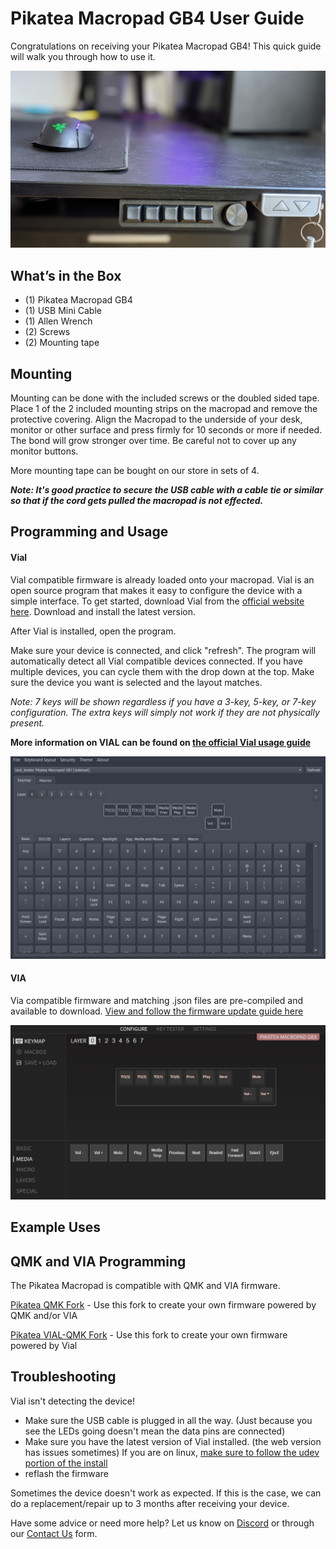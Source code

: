 

# Pikatea Macropad GB4 User Guide
Congratulations on receiving your Pikatea Macropad GB4! This quick guide will walk you through how to use it.

![img](/assets/GB3/EJ93s8ufs_orig.jpg)
## What’s in the Box
* (1) Pikatea Macropad GB4
* (1) USB Mini Cable
* (1) Allen Wrench
* (2) Screws
* (2) Mounting tape

## Mounting
Mounting can be done with the included screws or the doubled sided tape. Place 1 of the 2 included mounting strips on the macropad and remove the protective covering. Align the Macropad to the underside of your desk, monitor or other surface and press firmly for 10 seconds or more if needed. The bond will grow stronger over time. Be careful not to cover up any monitor buttons.

More mounting tape can be bought on our store in sets of 4.

***Note: It's good practice to secure the USB cable with a cable tie or similar so that if the cord gets pulled the macropad is not effected.***

## Programming and Usage
#### Vial
Vial compatible firmware is already loaded onto your macropad. Vial is an open source program that makes it easy to configure the device with a simple interface. To get started, download Vial from the [official website here](https://get.Vial.today). Download and install the latest version.

After Vial is installed, open the program.

Make sure your device is connected, and click "refresh". The program will automatically detect all Vial compatible devices connected. If you have multiple devices, you can cycle them with the drop down at the top. Make sure the device you want is selected and the layout matches.

*Note: 7 keys will be shown regardless if you have a 3-key, 5-key, or 7-key configuration. The extra keys will simply not work if they are not physically present.*

**More information on VIAL can be found on [the official Vial usage guide](https://get.vial.today/manual/)**

![img](/assets/GB3/pikatea-macropad-gb3-vial.png)

#### VIA
Via compatible firmware and matching .json files are pre-compiled and available to download. [View and follow the firmware update guide here](/DownloadsAndFiles/firmware-download-and-update-guide.html#download-firmware)

![img](/assets/GB3/via.png)

## Example Uses
<Uses/>
 
## QMK and VIA Programming
The Pikatea Macropad is compatible with QMK and VIA firmware.

[Pikatea QMK Fork](https://github.com/JackPikatea/qmk_firmware) - Use this fork to create your own firmware powered by QMK and/or VIA

[Pikatea VIAL-QMK Fork](https://github.com/PikateaCompany/vial-qmk) - Use this fork to create your own firmware powered by Vial

## Troubleshooting
Vial isn't detecting the device!
* Make sure the USB cable is plugged in all the way. (Just because you see the LEDs going doesn't mean the data pins are connected)
* Make sure you have the latest version of Vial installed. (the web version has issues sometimes) If you are on linux, [make sure to follow the udev portion of the install](https://get.Vial.today)
* reflash the firmware

Sometimes the device doesn't work as expected. If this is the case, we can do a replacement/repair up to 3 months after receiving your device.

Have some advice or need more help? Let us know on [Discord](https://www.pikatea.com/discord) or through our [Contact Us](https://www.pikatea.com/pages/contact-us) form.

<Footer/>
